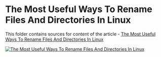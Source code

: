 # The Most Useful Ways To Rename Files And Directories In Linux

This folder contains sources for content of the article - [The Most Useful Ways To Rename Files And Directories In Linux](https://hands-on.cloud/the-most-useful-ways-to-rename-files-and-directories-in-linux/)

[![The Most Useful Ways To Rename Files And Directories In Linux](https://hands-on.cloud/the-most-useful-ways-to-rename-files-and-directories-in-linux/The-Most-Useful-Ways-To-Rename-Files-And-Directories-In-Linux.png)](https://hands-on.cloud/the-most-useful-ways-to-rename-files-and-directories-in-linux/)
